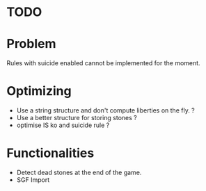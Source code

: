 TODO
==

# Problem

Rules with suicide enabled cannot be implemented for the moment.

# Optimizing

- Use a string structure and don't compute liberties on the fly. ? 
- Use a better structure for storing stones ?
- optimise IS ko and suicide rule ? 


# Functionalities

- Detect dead stones at the end of the game.
- SGF Import